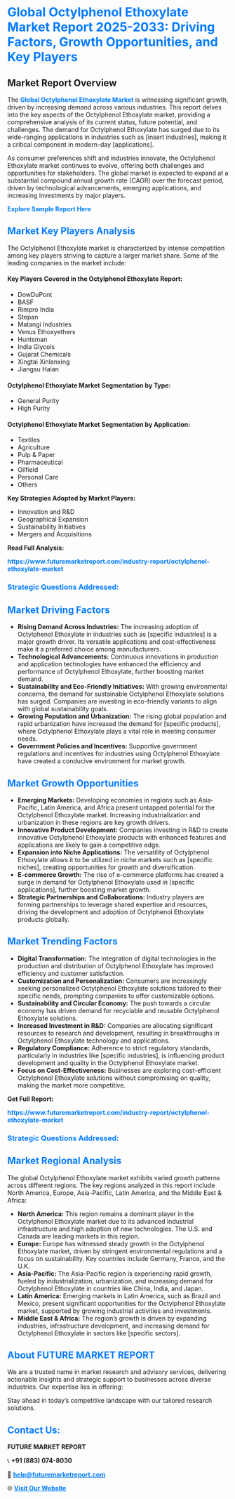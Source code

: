 <h1 style="color: #007BFF;">Global Octylphenol Ethoxylate Market Report 2025-2033: Driving Factors, Growth Opportunities, and Key Players</h1>

<section id="overview">
<h2>Market Report Overview</h2>
<p>The <a href="https://www.futuremarketreport.com/industry-report/octylphenol-ethoxylate-market" style="color: #007BFF; text-decoration: none;"><strong>Global Octylphenol Ethoxylate Market</strong></a> is witnessing significant growth, driven by increasing demand across various industries. This report delves into the key aspects of the Octylphenol Ethoxylate market, providing a comprehensive analysis of its current status, future potential, and challenges. The demand for Octylphenol Ethoxylate has surged due to its wide-ranging applications in industries such as [insert industries], making it a critical component in modern-day [applications].</p>
<p>As consumer preferences shift and industries innovate, the Octylphenol Ethoxylate market continues to evolve, offering both challenges and opportunities for stakeholders. The global market is expected to expand at a substantial compound annual growth rate (CAGR) over the forecast period, driven by technological advancements, emerging applications, and increasing investments by major players.</p>
</section>

<section id="overview">
<p><a href="https://www.futuremarketreport.com/request-sample/reportId=42045" style="color: #007BFF; text-decoration: none;"><strong>Explore Sample Report Here</strong></a></p>
</section>

<section id="key-players">
<h2 style="color: #007BFF;">Market Key Players Analysis</h2>
<p>The Octylphenol Ethoxylate market is characterized by intense competition among key players striving to capture a larger market share. Some of the leading companies in the market include:</p>
<h4>Key Players Covered in the Octylphenol Ethoxylate Report:</h4>
<ul><li>DowDuPont</li><li>BASF</li><li>Rimpro India</li><li>Stepan</li><li>Matangi Industries</li><li>Venus Ethoxyethers</li><li>Huntsman</li><li>India Glycols</li><li>Gujarat Chemicals</li><li>Xingtai Xinlanxing</li><li>Jiangsu Haian</li></ul>
<h4>Octylphenol Ethoxylate Market Segmentation by Type:</h4>
<ul><li>General Purity</li><li>High Purity</li></ul>

<h4>Octylphenol Ethoxylate Market Segmentation by Application:</h4>
<ul><li>Textiles</li><li>Agriculture</li><li>Pulp &amp; Paper</li><li>Pharmaceutical</li><li>Oilfield</li><li>Personal Care</li><li>Others</li></ul>
<p><strong>Key Strategies Adopted by Market Players:</strong></p>
<ul>
<li>Innovation and R&D</li>
<li>Geographical Expansion</li>
<li>Sustainability Initiatives</li>
<li>Mergers and Acquisitions</li>
</ul>
</section>

<section>
<p><strong>Read Full Analysis: </strong></p><a href="https://www.futuremarketreport.com/industry-report/octylphenol-ethoxylate-market" style="color: #007BFF; text-decoration: none;"><strong>https://www.futuremarketreport.com/industry-report/octylphenol-ethoxylate-market</strong></a>
<h3 style="color: #007BFF;">Strategic Questions Addressed:</h3>
</section>

<section id="driving-factors">
<h2 style="color: #007BFF;">Market Driving Factors</h2>
<ul>
<li><strong>Rising Demand Across Industries:</strong> The increasing adoption of Octylphenol Ethoxylate in industries such as [specific industries] is a major growth driver. Its versatile applications and cost-effectiveness make it a preferred choice among manufacturers.</li>
<li><strong>Technological Advancements:</strong> Continuous innovations in production and application technologies have enhanced the efficiency and performance of Octylphenol Ethoxylate, further boosting market demand.</li>
<li><strong>Sustainability and Eco-Friendly Initiatives:</strong> With growing environmental concerns, the demand for sustainable Octylphenol Ethoxylate solutions has surged. Companies are investing in eco-friendly variants to align with global sustainability goals.</li>
<li><strong>Growing Population and Urbanization:</strong> The rising global population and rapid urbanization have increased the demand for [specific products], where Octylphenol Ethoxylate plays a vital role in meeting consumer needs.</li>
<li><strong>Government Policies and Incentives:</strong> Supportive government regulations and incentives for industries using Octylphenol Ethoxylate have created a conducive environment for market growth.</li>
</ul>
</section>

<section id="growth-opportunities">
<h2 style="color: #007BFF;">Market Growth Opportunities</h2>
<ul>
<li><strong>Emerging Markets:</strong> Developing economies in regions such as Asia-Pacific, Latin America, and Africa present untapped potential for the Octylphenol Ethoxylate market. Increasing industrialization and urbanization in these regions are key growth drivers.</li>
<li><strong>Innovative Product Development:</strong> Companies investing in R&D to create innovative Octylphenol Ethoxylate products with enhanced features and applications are likely to gain a competitive edge.</li>
<li><strong>Expansion into Niche Applications:</strong> The versatility of Octylphenol Ethoxylate allows it to be utilized in niche markets such as [specific niches], creating opportunities for growth and diversification.</li>
<li><strong>E-commerce Growth:</strong> The rise of e-commerce platforms has created a surge in demand for Octylphenol Ethoxylate used in [specific applications], further boosting market growth.</li>
<li><strong>Strategic Partnerships and Collaborations:</strong> Industry players are forming partnerships to leverage shared expertise and resources, driving the development and adoption of Octylphenol Ethoxylate products globally.</li>
</ul>
</section>

<section id="trending-factors">
<h2 style="color: #007BFF;">Market Trending Factors</h2>
<ul>
<li><strong>Digital Transformation:</strong> The integration of digital technologies in the production and distribution of Octylphenol Ethoxylate has improved efficiency and customer satisfaction.</li>
<li><strong>Customization and Personalization:</strong> Consumers are increasingly seeking personalized Octylphenol Ethoxylate solutions tailored to their specific needs, prompting companies to offer customizable options.</li>
<li><strong>Sustainability and Circular Economy:</strong> The push towards a circular economy has driven demand for recyclable and reusable Octylphenol Ethoxylate solutions.</li>
<li><strong>Increased Investment in R&D:</strong> Companies are allocating significant resources to research and development, resulting in breakthroughs in Octylphenol Ethoxylate technology and applications.</li>
<li><strong>Regulatory Compliance:</strong> Adherence to strict regulatory standards, particularly in industries like [specific industries], is influencing product development and quality in the Octylphenol Ethoxylate market.</li>
<li><strong>Focus on Cost-Effectiveness:</strong> Businesses are exploring cost-efficient Octylphenol Ethoxylate solutions without compromising on quality, making the market more competitive.</li>
</ul>
</section>

<section>
<p><strong>Get Full Report: </strong></p><a href="https://www.futuremarketreport.com/industry-report/octylphenol-ethoxylate-market" style="color: #007BFF; text-decoration: none;"><strong>https://www.futuremarketreport.com/industry-report/octylphenol-ethoxylate-market</strong></a>
<h3 style="color: #007BFF;">Strategic Questions Addressed:</h3>
</section>


<section id="regional-analysis">
<h2 style="color: #007BFF;">Market Regional Analysis</h2>
<p>The global Octylphenol Ethoxylate market exhibits varied growth patterns across different regions. The key regions analyzed in this report include North America, Europe, Asia-Pacific, Latin America, and the Middle East & Africa:</p>
<ul>
<li><strong>North America:</strong> This region remains a dominant player in the Octylphenol Ethoxylate market due to its advanced industrial infrastructure and high adoption of new technologies. The U.S. and Canada are leading markets in this region.</li>
<li><strong>Europe:</strong> Europe has witnessed steady growth in the Octylphenol Ethoxylate market, driven by stringent environmental regulations and a focus on sustainability. Key countries include Germany, France, and the U.K.</li>
<li><strong>Asia-Pacific:</strong> The Asia-Pacific region is experiencing rapid growth, fueled by industrialization, urbanization, and increasing demand for Octylphenol Ethoxylate in countries like China, India, and Japan.</li>
<li><strong>Latin America:</strong> Emerging markets in Latin America, such as Brazil and Mexico, present significant opportunities for the Octylphenol Ethoxylate market, supported by growing industrial activities and investments.</li>
<li><strong>Middle East & Africa:</strong> The region’s growth is driven by expanding industries, infrastructure development, and increasing demand for Octylphenol Ethoxylate in sectors like [specific sectors].</li>
</ul>
</section>

<footer>
<h2 style="color: #007BFF;">About FUTURE MARKET REPORT</h2>
<p>We are a trusted name in market research and advisory services, delivering actionable insights and strategic support to businesses across diverse industries. Our expertise lies in offering:</p>

<p>Stay ahead in today’s competitive landscape with our tailored research solutions.</p>

<h2 style="color: #007BFF;">Contact Us:</h2>
<p><strong>FUTURE MARKET REPORT</strong></p>
<p>📞 <strong>+91 (883) 074-8030</strong></p>
<p>📧 <strong><a href="mailto:help@futuremarketreport.com" style="color: #007BFF;">help@futuremarketreport.com</a></strong></p>
<p>🌐 <strong><a href="https://www.futuremarketreport.com/" style="color: #007BFF;">Visit Our Website</a></strong></p>
</footer>